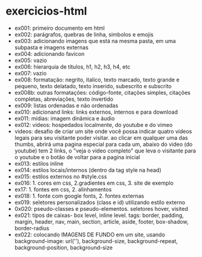 # exercicios-html

* ex001: primeiro documento em html    
* ex002: parágrafos, quebras de linha, simbolos e emojis    
* ex003: adicionando imagens que está na mesma pasta, em uma subpasta e imagens externas    
* ex004: adicionando favicon    
* ex005: vazio    
* ex006: hierarquia de títulos, h1, h2, h3, h4, etc    
* ex007: vazio    
* ex008: formatação: negrito, italico, texto marcado, texto grande e pequeno, texto delatado, texto inserido, subescrito  e subscrito    
* ex008b: outras formatações: código-fonte, citações         simples, citações completas, abreviações, texto invertido
* ex009: listas ordenadas e não ordenadas    
* ex010: adicionand links: links externos, internos e para download    
* ex011: mídias: imagem dinâmica e áudio     
* ex012: vídeos: hospedados localmente, do youtube e do vimeo    
* videos: desafio de criar um site onde você possa indicar quatro vídeos legais para seu visitante poder visitar. ao clicar em qualquer uma das thumbs, abrirá uma pagina especial para cada um, abaixo do video (do youtube) tem 2 links, o "veja o video completo" que leva o visitante para o youtube e o botão de voltar para a pagina inicial
* ex013: estilos inline
* ex014: estilos locais/internos (dentro da tag style na head)    
* ex015: estilos externos no #style.css    
* ex016: 1. cores em css, 2.gradientes em css, 3. site de exemplo
* ex17:  1. fontes em css, 2. alinhamentos
* ex018: 1. fonte com google fonts, 2. fontes externas
* ex019: seletores personalizados (class e id) utilizando estilo externo
* 0x020: pseudo-classes e pseudo-elementos. seletores hover, visited
* ex021: tipos de caixas- box level, inline level. tags: border, padding, margin, header, nav, main, section, article, aside, footer, box-shadow, border-radius
* ex022: colocando IMAGENS DE FUNDO em um site, usando background-image: url(''), background-size, background-repeat, background-position, background-size

